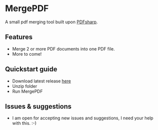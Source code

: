 # MergePDF
A small pdf merging tool built upon [PDFsharp](http://www.pdfsharp.com/PDFsharp/index.php?option=com_content&task=view&id=12&Itemid=40).

## Features
- Merge 2 or more PDF documents into one PDF file.
- More to come! 

## Quickstart guide
* Download latest release [here](https://github.com/khoa23/MergePDF/blob/master/releases/MergePDF.zip)
* Unzip folder
* Run MergePDF 

## Issues & suggestions

* I am open for accepting new issues and suggestions, I need your help with this. :-)

